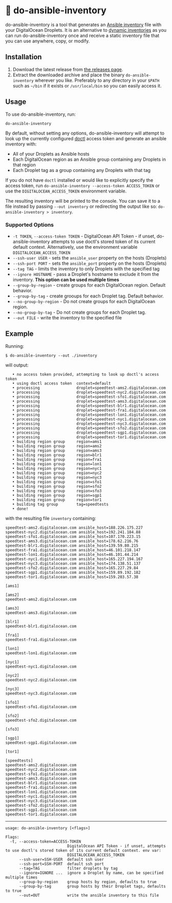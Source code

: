 # 📗 do-ansible-inventory

do-ansible-inventory is a tool that generates an [Ansible inventory](https://docs.ansible.com/ansible/latest/user_guide/intro_inventory.html) file with your DigitalOcean Droplets. It is an alternative to [dynamic inventories](https://docs.ansible.com/ansible/latest/user_guide/intro_dynamic_inventory.html#intro-dynamic-inventory) as you can run do-ansible-inventory once and receive a static inventory file that you can use anywhere, copy, or modify.

## Installation

1. Download the latest release from [the releases page](https://github.com/do-community/do-ansible-inventory/releases).
2. Extract the downloaded archive and place the binary `do-ansible-inventory` wherever you like. Preferably to any directory in your `$PATH` such as `~/bin` if it exists or `/usr/local/bin` so you can easily access it.

## Usage

To use do-ansible-inventory, run:

```
do-ansible-inventory
```

By default, without setting any options, do-ansible-inventory will attempt to look up the currently configured [doctl](https://github.com/digitalocean/doctl) access token and generate an ansible inventory with:

* All of your Droplets as Ansible hosts
* Each DigitalOcean region as an Ansible group containing any Droplets in that region
* Each Droplet tag as a group containing any Droplets with that tag

If you do not have `doctl` installed or would like to explicitly specify the access token, run `do-ansible-inventory --access-token ACCESS_TOKEN` or use the `DIGITALOCEAN_ACCESS_TOKEN` environment variable.

The resulting inventory will be printed to the console. You can save it to a file instead by passing `--out inventory` or redirecting the output like so: `do-ansible-inventory > inventory`.

### Supported Options

* `-t TOKEN`, `--access-token TOKEN` - DigitalOcean API Token - if unset, do-ansible-inventory attempts to use doctl's stored token of its current default context. Alternatively, use the environment variable `DIGITALOCEAN_ACCESS_TOKEN`
* `--ssh-user USER` - sets the `ansible_user` property on the hosts (Droplets)
* `--ssh-port PORT` - sets the `ansible_port` property on the hosts (Droplets)
* `--tag TAG` - limits the inventory to only Droplets with the specified tag
* `--ignore HOSTNAME` - pass a Droplet's hostname to exclude it from the inventory. **This option can be used multiple times**
* `--group-by-region` - create groups for each DigitalOcean region. Default behavior.
* `--group-by-tag` - create grooups for each Droplet tag. Default behavior.
* `--no-group-by-region` - Do not create groups for each DigitalOcean region.
* `--no-group-by-tag` - Do not create groups for each Droplet tag. 
* `--out FILE` - write the inventory to the specified file

## Example

Running:

```
$ do-ansible-inventory --out ./inventory
```

will output:

```
   • no access token provided, attempting to look up doctl's access token
   • using doctl access token  context=default
   • processing                droplet=speedtest-ams2.digitalocean.com
   • processing                droplet=speedtest-nyc2.digitalocean.com
   • processing                droplet=speedtest-sfo1.digitalocean.com
   • processing                droplet=speedtest-ams3.digitalocean.com
   • processing                droplet=speedtest-blr1.digitalocean.com
   • processing                droplet=speedtest-fra1.digitalocean.com
   • processing                droplet=speedtest-lon1.digitalocean.com
   • processing                droplet=speedtest-nyc1.digitalocean.com
   • processing                droplet=speedtest-nyc3.digitalocean.com
   • processing                droplet=speedtest-sfo2.digitalocean.com
   • processing                droplet=speedtest-sgp1.digitalocean.com
   • processing                droplet=speedtest-tor1.digitalocean.com
   • building region group     region=ams1
   • building region group     region=ams2
   • building region group     region=ams3
   • building region group     region=blr1
   • building region group     region=fra1
   • building region group     region=lon1
   • building region group     region=nyc1
   • building region group     region=nyc2
   • building region group     region=nyc3
   • building region group     region=sfo1
   • building region group     region=sfo2
   • building region group     region=sfo3
   • building region group     region=sgp1
   • building region group     region=tor1
   • building tag group        tag=speedtests
   • done!
```

with the resulting file `inventory` containing:

```
speedtest-ams2.digitalocean.com ansible_host=188.226.175.227
speedtest-nyc2.digitalocean.com ansible_host=192.241.184.88
speedtest-sfo1.digitalocean.com ansible_host=107.170.223.15
speedtest-ams3.digitalocean.com ansible_host=178.62.216.76
speedtest-blr1.digitalocean.com ansible_host=139.59.80.215
speedtest-fra1.digitalocean.com ansible_host=46.101.218.147
speedtest-lon1.digitalocean.com ansible_host=46.101.44.214
speedtest-nyc1.digitalocean.com ansible_host=165.227.194.167
speedtest-nyc3.digitalocean.com ansible_host=174.138.51.137
speedtest-sfo2.digitalocean.com ansible_host=165.227.29.84
speedtest-sgp1.digitalocean.com ansible_host=159.89.192.182
speedtest-tor1.digitalocean.com ansible_host=159.203.57.38

[ams1]

[ams2]
speedtest-ams2.digitalocean.com

[ams3]
speedtest-ams3.digitalocean.com

[blr1]
speedtest-blr1.digitalocean.com

[fra1]
speedtest-fra1.digitalocean.com

[lon1]
speedtest-lon1.digitalocean.com

[nyc1]
speedtest-nyc1.digitalocean.com

[nyc2]
speedtest-nyc2.digitalocean.com

[nyc3]
speedtest-nyc3.digitalocean.com

[sfo1]
speedtest-sfo1.digitalocean.com

[sfo2]
speedtest-sfo2.digitalocean.com

[sfo3]

[sgp1]
speedtest-sgp1.digitalocean.com

[tor1]

[speedtests]
speedtest-ams2.digitalocean.com
speedtest-nyc2.digitalocean.com
speedtest-sfo1.digitalocean.com
speedtest-ams3.digitalocean.com
speedtest-blr1.digitalocean.com
speedtest-fra1.digitalocean.com
speedtest-lon1.digitalocean.com
speedtest-nyc1.digitalocean.com
speedtest-nyc3.digitalocean.com
speedtest-sfo2.digitalocean.com
speedtest-sgp1.digitalocean.com
speedtest-tor1.digitalocean.com
```

---

```
usage: do-ansible-inventory [<flags>]

Flags:
  -t, --access-token=ACCESS-TOKEN  
                           DigitalOcean API Token - if unset, attempts to use doctl's stored token of its current default context. env var:
                           DIGITALOCEAN_ACCESS_TOKEN
      --ssh-user=SSH-USER  default ssh user
      --ssh-port=SSH-PORT  default ssh port
      --tag=TAG            filter droplets by tag
      --ignore=IGNORE ...  ignore a Droplet by name, can be specified multiple times
      --group-by-region    group hosts by region, defaults to true
      --group-by-tag       group hosts by their Droplet tags, defaults to true
      --out=OUT            write the ansible inventory to this file
```
